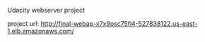 Udacity webserver project

project url: http://final-webap-x7x9osc75fl4-527838122.us-east-1.elb.amazonaws.com/